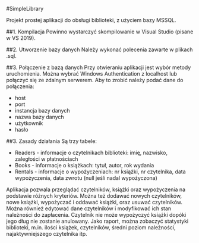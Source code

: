 #SimpleLibrary

Projekt prostej aplikacji do obsługi biblioteki, z użyciem bazy MSSQL.

##1. Kompilacja
Powinno wystarczyć skompilowanie w Visual Studio (pisane w VS 2019).

##2. Utworzenie bazy danych
Należy wykonać polecenia zawarte w plikach .sql.

##3. Połączenie z bazą danych
Przy otwieraniu aplikacji jest wybór metody uruchomienia. Można wybrać
Windows Authentication z localhost lub połączyć się ze zdalnym serwerem.
Aby to zrobić należy podać dane do połączenia:
- host
- port
- instancja bazy danych
- nazwa bazy danych
- użytkownik
- hasło

##3. Zasady działania
Są trzy tabele: 
- Readers - informacje o czytelnikach biblioteki: imię, nazwisko, zaległości w płatnościach
- Books - informacje o książkach: tytuł, autor, rok wydania
- Rentals - informacje o wypożyczeniach: nr książki, nr czytelnika, data wypożyczenia, data zwrotu (null jeśli nadal wypożyczona)

Aplikacja pozwala przeglądać czytelników, książki oraz wypożyczenia na podstawie różnych kryteriów.
Można też dodawać nowych czytelników, nowe książki, wypożyczać i oddawać książki, oraz usuwać czytelników.
Można również edytować dane czytelników i modyfikować ich stan należności do zapłacenia. Czytelnik nie może wypożyczyć książki
dopóki jego dług nie zostanie anulowany.
Jako raport, można zobaczyć statystyki biblioteki, m.in. ilości książek, czytelników, średni poziom należności, najaktywniejszego czytelnika itp.

